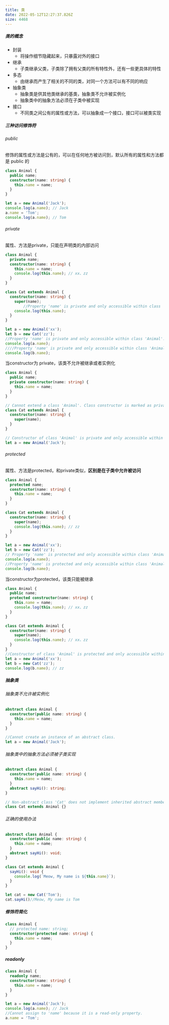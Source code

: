 ```yaml
---
title: 类
date: 2022-05-12T12:27:37.826Z
size: 4468
---
```

##### 类的概念

- 封装
  - 将操作细节隐藏起来，只暴露对外的接口
- 继承
  - 子类继承父类，子类除了拥有父类的所有特性外，还有一些更具体的特性
- 多态
  - 由继承而产生了相关的不同的类，对同一个方法可以有不同的响应
- 抽象类
  - 抽象类是供其他类继承的基类，抽象类不允许被实例化
  - 抽象类中的抽象方法必须在子类中被实现
- 接口
  - 不同类之间公有的属性或方法，可以抽象成一个接口，接口可以被类实现

##### 三种访问修饰符

###### public

修饰的属性或方法是公有的，可以在任何地方被访问到，默认所有的属性和方法都是 public 的

```typescript
class Animal {
  public name;
  constructor(name: string) {
    this.name = name;
  }
}

let a = new Animal('Jack');
console.log(a.name); // Jack
a.name = 'Tom';
console.log(a.name); // Tom
```

###### private

属性、方法是private，只能在声明类的内部访问

```typescript
class Animal {
  private name;
  constructor(name: string) {
    this.name = name;
    console.log(this.name); // xx、zz
  }
}

class Cat extends Animal {
  constructor(name: string) {
    super(name);
		//Property 'name' is private and only accessible within class 'Animal'.
    console.log(this.name);
  }
}

let a = new Animal('xx');
let b = new Cat('zz');
//Property 'name' is private and only accessible within class 'Animal'.
console.log(a.name); 
////Property 'name' is private and only accessible within class 'Animal'.
console.log(b.name);
```

当constructor为 private，该类不允许被继承或者实例化

```typescript
class Animal {
  public name;
  private constructor(name: string) {
    this.name = name;
  }
}

// Cannot extend a class 'Animal'. Class constructor is marked as private.
class Cat extends Animal {
  constructor(name: string) {
    super(name);
  }
}

// Constructor of class 'Animal' is private and only accessible within the class declaration.
let a = new Animal('Jack');
```

###### protected

属性、方法是protected，和private类似，**区别是在子类中允许被访问**

```typescript
class Animal {
  protected name;
  constructor(name: string) {
    this.name = name;
  }
}

class Cat extends Animal {
  constructor(name: string) {
    super(name);
    console.log(this.name); // zz
  }
}

let a = new Animal('xx');
let b = new Cat('zz');
// Property 'name' is protected and only accessible within class 'Animal' and its subclasses.
console.log(a.name); 
//Property 'name' is protected and only accessible within class 'Animal' and its subclasses.
console.log(b.name);
```

当constructor为protected，该类只能被继承

```typescript
class Animal {
  public name;
  protected constructor(name: string) {
    this.name = name;
    console.log(this.name); // xx、zz
  }
}

class Cat extends Animal {
  constructor(name: string) {
    super(name);
    console.log(this.name); // xx、zz
  }
}
//Constructor of class 'Animal' is protected and only accessible within the class declaration.
let a = new Animal('xx');
let b = new Cat('zz');
console.log(b.name); // zz
```

##### 抽象类

###### 抽象类不允许被实例化

```typescript
abstract class Animal {
  constructor(public name: string) {
    this.name = name;
  }
}

//Cannot create an instance of an abstract class.
let a = new Animal('Jack');
```

###### 抽象类中的抽象方法必须被子类实现

```typescript
abstract class Animal {
  constructor(public name: string) {
    this.name = name;
  }
  abstract sayHi(): string;
}

// Non-abstract class 'Cat' does not implement inherited abstract member 'sayHi' from class 'Animal'.
class Cat extends Animal {}
```

###### 正确的使用办法

```typescript
abstract class Animal {
  constructor(public name: string) {
    this.name = name;
  }
  abstract sayHi(): void;
}

class Cat extends Animal {
  sayHi(): void {
    console.log(`Meow, My name is ${this.name}`);
  }
}

let cat = new Cat('Tom');
cat.sayHi()//Meow, My name is Tom
```

##### 修饰符简化

```typescript
class Animal {
  // protected name: string;
  constructor(protected name: string) {
    this.name = name;
  }
}
```

##### readonly

```typescript
class Animal {
  readonly name;
  constructor(name: string) {
    this.name = name;
  }
}

let a = new Animal('Jack');
console.log(a.name); // Jack
//Cannot assign to 'name' because it is a read-only property.
a.name = 'Tom';
```

